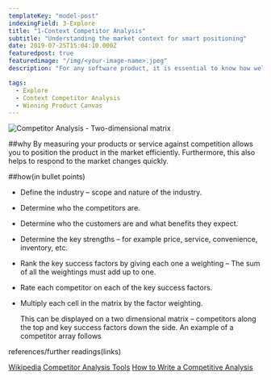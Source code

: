 ```yaml
---
templateKey: "model-post"
indexingField: 3-Explore
title: "1-Context Competitor Analysis"
subtitle: "Understanding the market context for smart positioning"
date: 2019-07-25T15:04:10.000Z
featuredpost: true
featuredimage: "/img/<your-image-name>.jpeg"
description: "For any software product, it is essential to know how well it is doing against the competition. Competitor analysis is used to measure how competitive your product or service against the competition."

tags:
  - Explore
  - Context Competitor Analysis
  - Winning Product Canvas
---
```


![Competitor Analysis - Two-dimensional matrix](/img/competitor-analysis.png)

##why
By measuring your products or service against competition allows you to position the product in the market efficiently. Furthermore, this also helps to respond to the market changes quickly.

##how(in bullet points)

- Define the industry – scope and nature of the industry.
- Determine who the competitors are.
- Determine who the customers are and what benefits they expect.
- Determine the key strengths – for example price, service, convenience, inventory, etc.
- Rank the key success factors by giving each one a weighting – The sum of all the weightings must add up to one.
- Rate each competitor on each of the key success factors.
- Multiply each cell in the matrix by the factor weighting.

  This can be displayed on a two dimensional matrix – competitors along the top and key success factors down the side. An example of a competitor array follows

references/further readings(links)

[Wikipedia](https://en.wikipedia.org/wiki/Competitor_analysis)
[Competitor Analysis Tools](https://neilpatel.com/blog/12-competitor-analysis-tools-that-will-improve-your-site-traffic/)
[How to Write a Competitive Analysis](https://expertprogrammanagement.com/2017/01/competitive-analysis-template/)